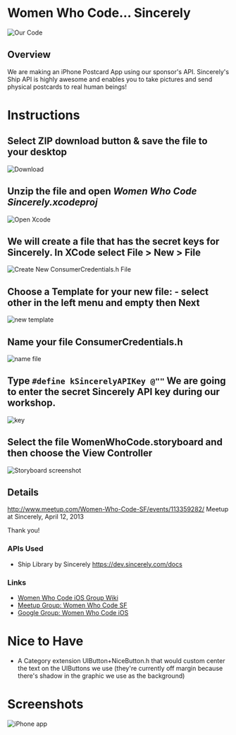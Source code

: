 # Women Who Code... Sincerely

![Our Code](http://files.meetup.com/2252591/iOS%20Simulator%20Screen%20shot%20Apr%2012%2C%202013%2010.29.14%20AM.png)
## Overview

We are making an iPhone Postcard App using our sponsor's API.
Sincerely's Ship API is highly awesome and enables you to take pictures and send physical postcards to real human beings!


# Instructions

## Select ZIP download button & save the file to your desktop

![Download](https://raw.github.com/iosstudygroup/WomenWhoCodeSincerely/01Start/Screenshots/download1.png)

## Unzip the file and open **_Women Who Code Sincerely.xcodeproj_**

![Open Xcode](https://raw.github.com/iosstudygroup/WomenWhoCodeSincerely/01Start/Screenshots/screen2.png)

## We will create a file that has the secret keys for Sincerely. In XCode select **File > New > File** 

![Create New ConsumerCredentials.h File](https://raw.github.com/iosstudygroup/WomenWhoCodeSincerely/01Start/Screenshots/createFile.png)

## Choose a Template for your new file: - select **other** in the left menu and **empty** then **Next**

![new template](https://raw.github.com/iosstudygroup/WomenWhoCodeSincerely/01Start/Screenshots/createEmpty.png)

## Name your file ConsumerCredentials.h 

![name file](https://raw.github.com/iosstudygroup/WomenWhoCodeSincerely/01Start/Screenshots/consumercredentials.png)

## Type `#define kSincerelyAPIKey @""`  We are going to enter the secret Sincerely API key during our workshop.

![key](https://raw.github.com/iosstudygroup/WomenWhoCodeSincerely/01Start/Screenshots/consumercredentials2.png)

## Select the file WomenWhoCode.storyboard and then choose the View Controller

![Storyboard screenshot](https://raw.github.com/iosstudygroup/WomenWhoCodeSincerely/01Start/Screenshots/storyboard.png)
 


## Details


http://www.meetup.com/Women-Who-Code-SF/events/113359282/
Meetup at Sincerely, April 12, 2013

Thank you!

### APIs Used

* Ship Library by Sincerely https://dev.sincerely.com/docs

### Links

* [Women Who Code iOS Group Wiki](https://github.com/iosstudygroup/WomenWhoCodeSincerely/wiki/Women-Who-Code-iOS-Study-Group)
* [Meetup Group: Women Who Code SF](http://www.meetup.com/Women-Who-Code-SF/)
* [Google Group: Women Who Code iOS](https://groups.google.com/forum/?fromgroups=#!forum/ios-study-group)

# Nice to Have
* A Category extension UIButton+NiceButton.h that would custom center the text on the UIButtons we use (they're currently off margin because there's shadow in the graphic we use as the background)

# Screenshots


![iPhone app](http://photos4.meetupstatic.com/photos/event/b/6/6/e/event_224806702.jpeg)



